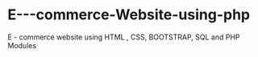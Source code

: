 # E---commerce-Website-using-php
E - commerce website using HTML , CSS, BOOTSTRAP, SQL and PHP Modules
